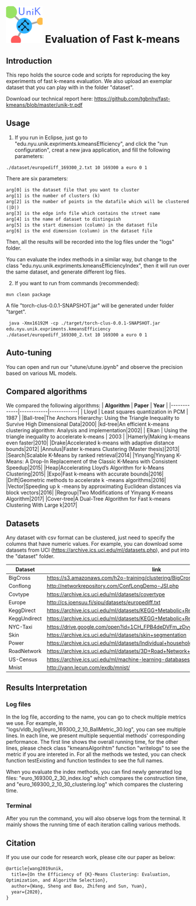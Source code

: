 # <img src="UniK.png" alt="drawing" width="100"/> Evaluation of Fast k-means

## Introduction
This repo holds the source code and scripts for reproducing the key experiments of fast k-means evaluation.
We also upload an exemplar dataset that you can play with in the folder "dataset".

Download our technical report here: https://github.com/tgbnhy/fast-kmeans/blob/master/unik-tr.pdf

## Usage


1. If you run in Eclipse, just go to "edu.nyu.unik.expriments.kmeansEfficiency", and click the "run configuration", creat a new java application, and fill the following parameters:

```
./dataset/europediff_169300_2.txt 10 169300 a euro 0 1
```
There are six parameters:
```
arg[0] is the dataset file that you want to cluster
arg[1] is the number of clusters (k)
arg[2] is the number of points in the datafile which will be clustered (|D|)
arg[3] is the edge info file which contains the street name
arg[4] is the name of dataset to distinguish
arg[5] is the start dimension (column) in the dataset file
arg[6] is the end dimension (column) in the dataset file
```
Then, all the results will be recorded into the log files under the "logs" folder.

You can evaluate the index methods in a similar way, but change to the class "edu.nyu.unik.expriments.kmeansEfficiencyIndex", then it will run over the same dataset, and generate different log files.


2. If you want to run from commands (recommended):

```
mvn clean package
```
A file "torch-clus-0.0.1-SNAPSHOT.jar" will be generated under folder "target".
```
 java -Xmx16192M -cp ./target/torch-clus-0.0.1-SNAPSHOT.jar edu.nyu.unik.expriments.kmeansEfficiency ./dataset/europediff_169300_2.txt 10 169300 a euro 0 1
```

## Auto-tuning
You can open and run our "utune/utune.ipynb" and observe the precision based on various ML models.

## Compared algorithms
We compared the following algorithms:
| __Algorithm__ | __Paper__ | __Year__ |
|-------------|------------|------------|
| Lloyd         |   Least squares quantization in PCM   | 1987      |
|Ball-tree|The Anchors Hierarchy: Using the Triangle Inequality to Survive High Dimensional Data|2000|
|kd-tree|An efficient k-means clustering algorithm: Analysis and implementation|2002|
| Elkan         | Using the triangle inequality to accelerate k-means | 2003     |
|Hamerly|Making k-means even faster|2010|
|Drake|Accelerated k-means with adaptive distance bounds|2012|
|Annulus|Faster k-means Clustering (Master thesis)|2013|
|Search|Scalable K-Means by ranked retrieval|2014|
|Yinyang|Yinyang K-Means: A Drop-In Replacement of the Classic K-Means with Consistent Speedup|2015|
|Heap|Accelerating Lloyd’s Algorithm for k-Means Clustering|2015|
|Expo|Fast k-means with accurate bounds|2016|
|Drift|Geometric methods to accelerate k -means algorithms|2016|
|Vector|Speeding up k -means by approximating Euclidean distances via block vectors|2016|
|Regroup|Two Modifications of Yinyang K-means Algorithm|2017|
|Cover-tree|A Dual-Tree Algorithm for Fast k-means Clustering With Large k|2017|


## Datasets
Any dataset with csv format can be clustered, just need to specify the columns that have numeric values.
For example, you can download some datasets from UCI (https://archive.ics.uci.edu/ml/datasets.php), and put into the "dataset" folder.

| __Dataset__ | __link__ | __Dimension__ |
|-------------|------------|------------|
| BigCross         | https://s3.amazonaws.com/h2o-training/clustering/BigCross.data.gz     | 57      |
| Conflong         | http://networkrepository.com/ConfLongDemo-JSI.php | 3     |
|Covtype|https://archive.ics.uci.edu/ml/datasets/covertype|55|
|Europe|http://cs.joensuu.fi/sipu/datasets/europediff.txt|2|
|KeggDirect|https://archive.ics.uci.edu/ml/datasets/KEGG+Metabolic+Relation+Network+(Directed) |24|
|KeggUndirect|https://archive.ics.uci.edu/ml/datasets/KEGG+Metabolic+Reaction+Network+(Undirected) |29|
|NYC-Taxi|https://drive.google.com/open?id=1CH_FPB4deDVFm_zDvyya5YMbFBOOz7Bn|2|
|Skin|https://archive.ics.uci.edu/ml/datasets/skin+segmentation |4|
|Power|https://archive.ics.uci.edu/ml/datasets/Individual+household+electric+power+consumption |9|
|RoadNetwork|https://archive.ics.uci.edu/ml/datasets/3D+Road+Network+(North+Jutland,+Denmark)|4|
|US-Census|https://archive.ics.uci.edu/ml/machine-learning-databases/census1990-mld/ |68|
|Mnist|http://yann.lecun.com/exdb/mnist/|784|

## Results Interpretation
### Log files
In the log file, according to the name, you can go to check multiple metrics we use.
For example, in "logs/vldb_log1/euro_169300_2_10_BallMetric_30.log", you can see multiple lines.
In each line, we present multiple sequential methods' corresponding performance.
The first line shows the overall running time, for the other lines, please check class "kmeansAlgorihtm" function "writelogs" to see the metric if you are intereted in.
For all the methods we tested, you can check function testExisting and function testIndex to see the full names.

When you evaluate the index methods, you can find newly generated log files: "euro_169300_2_30_index.log" which compares the construction time, and "euro_169300_2_10_30_clustering.log" which compares the clustering time.

### Terminal
After you run the command, you will also observe logs from the terminal. It mainly shows the running time of each iteration calling various methods.


## Citation
If you use our code for research work, please cite our paper as below:
```
@article{wang2019unik,
  title={On the Efficiency of {K}-Means Clustering: Evaluation, Optimization, and Algorithm Selection},
  author={Wang, Sheng and Bao, Zhifeng and Sun, Yuan},
  year={2020},
}
```
